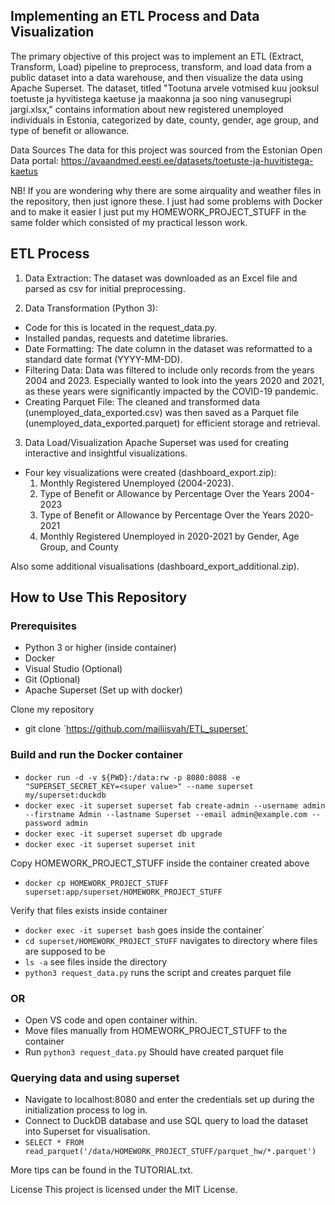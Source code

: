 ## Implementing an ETL Process and Data Visualization

The primary objective of this project was to implement an ETL (Extract, Transform, Load) pipeline to preprocess, transform, and load data from a public dataset into a data warehouse, and then visualize the data using Apache Superset. The dataset, titled "Tootuna arvele votmised kuu jooksul toetuste ja hyvitistega kaetuse ja maakonna ja soo ning vanusegrupi jargi.xlsx," contains information about new registered unemployed individuals in Estonia, categorized by date, county, gender, age group, and type of benefit or allowance.

Data Sources
The data for this project was sourced from the Estonian Open Data portal: https://avaandmed.eesti.ee/datasets/toetuste-ja-huvitistega-kaetus

NB! If you are wondering why there are some airquality and weather files in the repository, then just ignore these. I just had some problems with Docker and to make it easier I just put my HOMEWORK_PROJECT_STUFF in the same folder which consisted of my practical lesson work. 

## ETL Process
1. Data Extraction:
The dataset was downloaded as an Excel file and parsed as csv for initial preprocessing.

2. Data Transformation (Python 3):

- Code for this is located in the request_data.py.
- Installed pandas, requests and datetime libraries.
- Date Formatting: The date column in the dataset was reformatted to a standard date format (YYYY-MM-DD).
- Filtering Data: Data was filtered to include only records from the years 2004 and 2023. Especially wanted to look into the years 2020 and 2021, as these years were significantly impacted by the COVID-19 pandemic.
- Creating Parquet File: The cleaned and transformed data (unemployed_data_exported.csv) was then saved as a Parquet file (unemployed_data_exported.parquet) for efficient storage and retrieval. 

3. Data Load/Visualization 
Apache Superset was used for creating interactive and insightful visualizations. 
- Four key visualizations were created (dashboard_export.zip): 
    1. Monthly Registered Unemployed (2004-2023).
    2. Type of Benefit or Allowance by Percentage Over the Years 2004-2023
    3. Type of Benefit or Allowance by Percentage Over the Years 2020-2021
    4. Monthly Registered Unemployed in 2020-2021 by Gender, Age Group, and County
       
Also some additional visualisations (dashboard_export_additional.zip).

## How to Use This Repository
### Prerequisites
- Python 3 or higher (inside container)
- Docker
- Visual Studio (Optional)
- Git (Optional)
- Apache Superset (Set up with docker)

Clone my repository
- git clone ´https://github.com/mailiisvah/ETL_superset´

### Build and run the Docker container
- `docker run -d -v ${PWD}:/data:rw -p 8080:8088 -e "SUPERSET_SECRET_KEY=<super value>" --name superset my/superset:duckdb`
- `docker exec -it superset superset fab create-admin --username admin --firstname Admin --lastname Superset --email admin@example.com --password admin`
- `docker exec -it superset superset db upgrade`
- `docker exec -it superset superset init`

Copy HOMEWORK_PROJECT_STUFF inside the container created above
- `docker cp HOMEWORK_PROJECT_STUFF superset:app/superset/HOMEWORK_PROJECT_STUFF`

Verify that files exists inside container
- `docker exec -it superset bash` goes inside the container`
- `cd superset/HOMEWORK_PROJECT_STUFF` navigates to directory where files are supposed to be
- `ls -a` see files inside the directory
- `python3 request_data.py` runs the script and creates parquet file

### OR

- Open VS code and open container within.
- Move files manually from HOMEWORK_PROJECT_STUFF to the container
- Run `python3 request_data.py`
Should have created parquet file


### Querying data and using superset

- Navigate to localhost:8080 and enter the credentials set up during the initialization process to log in. 
- Connect to DuckDB database and use SQL query to load the dataset into Superset for visualisation. 
- `SELECT * FROM read_parquet('/data/HOMEWORK_PROJECT_STUFF/parquet_hw/*.parquet')`

More tips can be found in the TUTORIAL.txt.

License
This project is licensed under the MIT License. 
